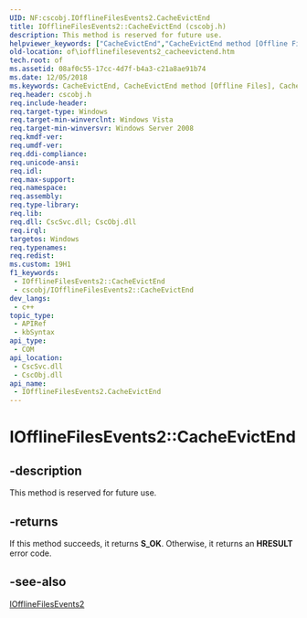 ```yaml
---
UID: NF:cscobj.IOfflineFilesEvents2.CacheEvictEnd
title: IOfflineFilesEvents2::CacheEvictEnd (cscobj.h)
description: This method is reserved for future use.
helpviewer_keywords: ["CacheEvictEnd","CacheEvictEnd method [Offline Files]","CacheEvictEnd method [Offline Files]","IOfflineFilesEvents2 interface","IOfflineFilesEvents2 interface [Offline Files]","CacheEvictEnd method","IOfflineFilesEvents2.CacheEvictEnd","IOfflineFilesEvents2::CacheEvictEnd","cscobj/IOfflineFilesEvents2::CacheEvictEnd","of.iofflinefilesevents2_cacheevictend"]
old-location: of\iofflinefilesevents2_cacheevictend.htm
tech.root: of
ms.assetid: 08af0c55-17cc-4d7f-b4a3-c21a8ae91b74
ms.date: 12/05/2018
ms.keywords: CacheEvictEnd, CacheEvictEnd method [Offline Files], CacheEvictEnd method [Offline Files],IOfflineFilesEvents2 interface, IOfflineFilesEvents2 interface [Offline Files],CacheEvictEnd method, IOfflineFilesEvents2.CacheEvictEnd, IOfflineFilesEvents2::CacheEvictEnd, cscobj/IOfflineFilesEvents2::CacheEvictEnd, of.iofflinefilesevents2_cacheevictend
req.header: cscobj.h
req.include-header: 
req.target-type: Windows
req.target-min-winverclnt: Windows Vista
req.target-min-winversvr: Windows Server 2008
req.kmdf-ver: 
req.umdf-ver: 
req.ddi-compliance: 
req.unicode-ansi: 
req.idl: 
req.max-support: 
req.namespace: 
req.assembly: 
req.type-library: 
req.lib: 
req.dll: CscSvc.dll; CscObj.dll
req.irql: 
targetos: Windows
req.typenames: 
req.redist: 
ms.custom: 19H1
f1_keywords:
 - IOfflineFilesEvents2::CacheEvictEnd
 - cscobj/IOfflineFilesEvents2::CacheEvictEnd
dev_langs:
 - c++
topic_type:
 - APIRef
 - kbSyntax
api_type:
 - COM
api_location:
 - CscSvc.dll
 - CscObj.dll
api_name:
 - IOfflineFilesEvents2.CacheEvictEnd
---
```


# IOfflineFilesEvents2::CacheEvictEnd


## -description

This method is reserved for future use.



## -returns

If this method succeeds, it returns <b>S_OK</b>. Otherwise, it returns an <b>HRESULT</b> error code.

## -see-also

<a href="/previous-versions/windows/desktop/api/cscobj/nn-cscobj-iofflinefilesevents2">IOfflineFilesEvents2</a>

